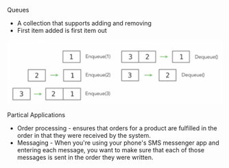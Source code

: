 Queues 

* A collection that supports adding and removing 
* First item added is first item out 

![Alt text](image.png)

Partical Applications 

* Order processing - ensures that orders for a product are fulfilled in the order in that they were received by the system. 
* Messaging - When you're using your phone's SMS messenger app and entering each message, you want to make sure that each of those messages is sent in the order they were written. 